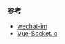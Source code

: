 ### 参考

- [wechat-im](https://github.com/unmagic/wechat-im)
- [Vue-Socket.io](https://github.com/MetinSeylan/Vue-Socket.io)
